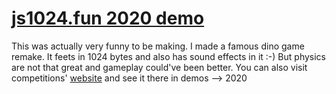 # [js1024.fun 2020 demo](https://nottgy.github.io/einstain/demo4js1024.fun/demo.html)

This was actually very funny to be making. I made a famous dino game remake.
It feets in 1024 bytes and also has sound effects in it :-)
But physics are not that great and gameplay could've been better.
You can also visit competitions' [website](https://js1024.fun) and see it there in demos --> 2020
